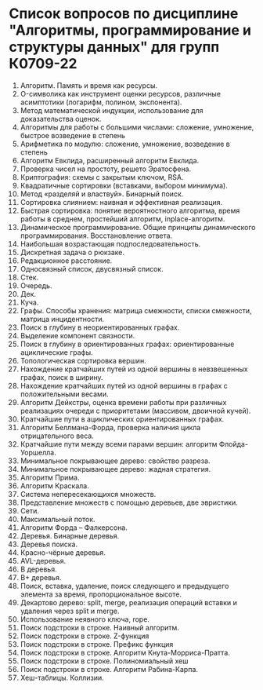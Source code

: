 # Список вопросов по дисциплине "Алгоритмы, программирование и структуры данных" для групп К0709-22

1. Алгоритм. Память и время как ресурсы. 
1. O-символика как инструмент оценки ресурсов, различные асимптотики (логарифм, полином, экспонента). 
1. Метод математической индукции, использование для доказательства оценок.
1. Алгоритмы для работы с большими числами: сложение, умножение, быстрое возведение в степень
1. Арифметика по модулю: сложение, умножение, возведение в степень
1. Алгоритм Евклида, расширенный алгоритм Евклида.
1. Проверка чисел на простоту, решето Эратосфена. 
1. Криптография: схемы с закрытым ключом, RSA.
1. Квадратичные сортировки (вставками, выбором минимума). 
1. Метод «разделяй и властвуй». Бинарный поиск. 
1. Сортировка слиянием: наивная и эффективная реализация. 
1. Быстрая сортировка: понятие вероятностного алгоритма, время работы в среднем, простейший алгоритм, inplace-алгоритм.
1. Динамическое программирование. Общие принципы динамического программирования. Восстановление ответа. 
1. Наибольшая возрастающая подпоследовательность. 
1. Дискретная задача о рюкзаке.
1. Редакционное расстояние.
1. Односвязный список, двусвязный список. 
1. Стек.
1. Очередь.
1. Дек.
1. Куча.
1. Графы. Способы хранения: матрица смежности, списки смежности, матрица инцидентности. 
1. Поиск в глубину в неориентированных графах.
1. Выделение компонент связности. 
1. Поиск в глубину в ориентированных графах: ориентированные ациклические графы.
1. Топологическая сортировка вершин.
1. Нахождение кратчайших путей из одной вершины в невзвешенных графах, поиск в ширину. 
1. Нахождение кратчайших путей из одной вершины в графах с положительными весами.
1. Алгоритм Дейкстры, оценка времени работы при различных реализациях очереди с приоритетами (массивом, двоичной кучей).
1. Кратчайшие пути в ациклических ориентированных графах. 
1. Алгоритм Беллмана-Форда, проверка наличия цикла отрицательного веса. 
1. Кратчайшие пути между всеми парами вершин: алгоритм Флойда-Уоршелла.
1. Минимальное покрывающее дерево: свойство разреза.
1. Минимальное покрывающее дерево: жадная стратегия.
1. Алгоритм Прима.
1. Алгоритм Краскала. 
1. Система непересекающихся множеств. 
1. Представление множеств с помощью деревьев, две эвристики.
1. Сети. 
1. Максимальный поток. 
1. Алгоритм Форда – Фалкерсона.
1. Деревья. Бинарные деревья. 
1. Деревья поиска. 
1. Красно-чёрные деревья. 
1. AVL-деревья. 
1. B деревья. 
1. B+ деревья.
1. Поиск, вставка, удаление, поиск следующего и предыдущего элемента за время, пропорциональное высоте. 
1. Декартово дерево: split, merge, реализация операций вставки и удаления через split и merge. 
1. Использование неявного ключа, rope.
1. Поиск подстроки в строке. Наивный алгоритм. 
1. Поиск подстроки в строке. Z-функция
1. Поиск подстроки в строке. Префикс функция
1. Поиск подстроки в строке. Алгоритм Кнута-Морриса-Пратта.
1. Поиск подстроки в строке. Полиномиальный хеш
1. Поиск подстроки в строке. Алгоритм Рабина-Карпа. 
1. Хеш-таблицы. Коллизии.